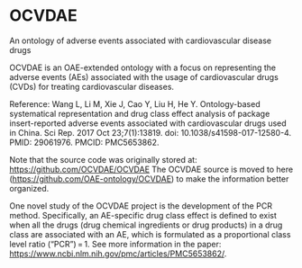 # OCVDAE
An ontology of adverse events associated with cardiovascular disease drugs

OCVDAE is an OAE-extended ontology with a focus on representing the adverse events (AEs) associated with the usage of cardiovascular drugs (CVDs) for treating cardiovascular diseases.

Reference: Wang L, Li M, Xie J, Cao Y, Liu H, He Y. Ontology-based systematical representation and drug class effect analysis of package insert-reported adverse events associated with cardiovascular drugs used in China. Sci Rep. 2017 Oct 23;7(1):13819. doi: 10.1038/s41598-017-12580-4. PMID: 29061976. PMCID: PMC5653862.

Note that the source code was originally stored at: https://github.com/OCVDAE/OCVDAE The OCVDAE source is moved to here (https://github.com/OAE-ontology/OCVDAE) to make the information better organized.

One novel study of the OCVDAE project is the development of the PCR method. Specifically, an AE-specific drug class effect is defined to exist when all the drugs (drug chemical ingredients or drug products) in a drug class are associated with an AE, which is formulated as a proportional class level ratio (“PCR”) = 1. See more information in the paper: https://www.ncbi.nlm.nih.gov/pmc/articles/PMC5653862/.

